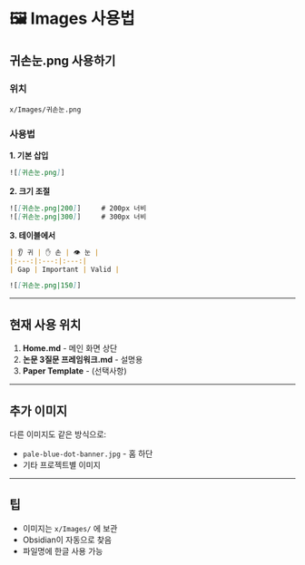 # 🖼️ Images 사용법

## 귀손눈.png 사용하기

### 위치
`x/Images/귀손눈.png`

### 사용법

**1. 기본 삽입**
```markdown
![[귀손눈.png]]
```

**2. 크기 조절**
```markdown
![[귀손눈.png|200]]     # 200px 너비
![[귀손눈.png|300]]     # 300px 너비
```

**3. 테이블에서**
```markdown
| 👂 귀 | ✋ 손 | 👁 눈 |
|:---:|:---:|:---:|
| Gap | Important | Valid |

![[귀손눈.png|150]]
```

---

## 현재 사용 위치

1. **Home.md** - 메인 화면 상단
2. **논문 3질문 프레임워크.md** - 설명용
3. **Paper Template** - (선택사항)

---

## 추가 이미지

다른 이미지도 같은 방식으로:
- `pale-blue-dot-banner.jpg` - 홈 하단
- 기타 프로젝트별 이미지

---

## 팁

- 이미지는 `x/Images/` 에 보관
- Obsidian이 자동으로 찾음
- 파일명에 한글 사용 가능
